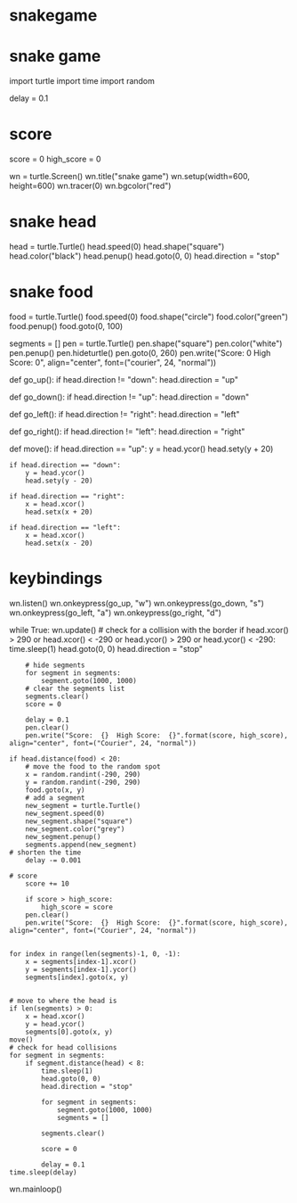 # snakegame
# snake game
import turtle
import time
import random

delay = 0.1
# score
score = 0
high_score = 0

wn = turtle.Screen()
wn.title("snake game")
wn.setup(width=600, height=600)
wn.tracer(0)
wn.bgcolor("red")

# snake head
head = turtle.Turtle()
head.speed(0)
head.shape("square")
head.color("black")
head.penup()
head.goto(0, 0)
head.direction = "stop"

# snake food
food = turtle.Turtle()
food.speed(0)
food.shape("circle")
food.color("green")
food.penup()
food.goto(0, 100)

segments = []
pen = turtle.Turtle()
pen.shape("square")
pen.color("white")
pen.penup()
pen.hideturtle()
pen.goto(0, 260)
pen.write("Score: 0  High Score: 0", align="center", font=("courier", 24, "normal"))

def go_up():
    if head.direction != "down":
        head.direction = "up"


def go_down():
    if head.direction != "up":
        head.direction = "down"


def go_left():
    if head.direction != "right":
        head.direction = "left"


def go_right():
    if head.direction != "left":
        head.direction = "right"


def move():
    if head.direction == "up":
        y = head.ycor()
        head.sety(y + 20)

    if head.direction == "down":
        y = head.ycor()
        head.sety(y - 20)

    if head.direction == "right":
        x = head.xcor()
        head.setx(x + 20)

    if head.direction == "left":
        x = head.xcor()
        head.setx(x - 20)


# keybindings
wn.listen()
wn.onkeypress(go_up, "w")
wn.onkeypress(go_down, "s")
wn.onkeypress(go_left, "a")
wn.onkeypress(go_right, "d")


while True:
    wn.update()
    # check for a collision with the border
    if head.xcor() > 290 or head.xcor() < -290 or head.ycor() > 290 or head.ycor() < -290:
        time.sleep(1)
        head.goto(0, 0)
        head.direction = "stop"

        # hide segments
        for segment in segments:
            segment.goto(1000, 1000)
        # clear the segments list
        segments.clear()
        score = 0

        delay = 0.1
        pen.clear()
        pen.write("Score:  {}  High Score:  {}".format(score, high_score), align="center", font=("Courier", 24, "normal"))

    if head.distance(food) < 20:
        # move the food to the random spot
        x = random.randint(-290, 290)
        y = random.randint(-290, 290)
        food.goto(x, y)
        # add a segment
        new_segment = turtle.Turtle()
        new_segment.speed(0)
        new_segment.shape("square")
        new_segment.color("grey")
        new_segment.penup()
        segments.append(new_segment)
    # shorten the time
        delay -= 0.001

    # score
        score += 10

        if score > high_score:
            high_score = score
        pen.clear()
        pen.write("Score:  {}  High Score:  {}".format(score, high_score), align="center", font=("Courier", 24, "normal"))


    for index in range(len(segments)-1, 0, -1):
        x = segments[index-1].xcor()
        y = segments[index-1].ycor()
        segments[index].goto(x, y)


    # move to where the head is
    if len(segments) > 0:
        x = head.xcor()
        y = head.ycor()
        segments[0].goto(x, y)
    move()
    # check for head collisions
    for segment in segments:
        if segment.distance(head) < 8:
            time.sleep(1)
            head.goto(0, 0)
            head.direction = "stop"

            for segment in segments:
                segment.goto(1000, 1000)
                segments = []

            segments.clear()

            score = 0

            delay = 0.1
    time.sleep(delay)


wn.mainloop()
